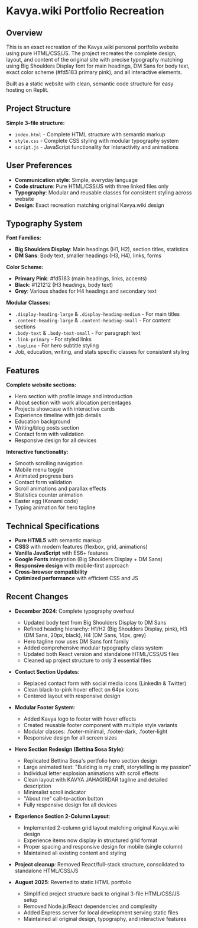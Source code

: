 # Kavya.wiki Portfolio Recreation

## Overview

This is an exact recreation of the Kavya.wiki personal portfolio website using pure HTML/CSS/JS. The project recreates the complete design, layout, and content of the original site with precise typography matching using Big Shoulders Display font for main headings, DM Sans for body text, exact color scheme (#fd5183 primary pink), and all interactive elements.

Built as a static website with clean, semantic code structure for easy hosting on Replit.

## Project Structure

**Simple 3-file structure:**
- `index.html` - Complete HTML structure with semantic markup
- `style.css` - Complete CSS styling with modular typography system
- `script.js` - JavaScript functionality for interactivity and animations

## User Preferences

- **Communication style**: Simple, everyday language
- **Code structure**: Pure HTML/CSS/JS with three linked files only
- **Typography**: Modular and reusable classes for consistent styling across website
- **Design**: Exact recreation matching original Kavya.wiki design

## Typography System

**Font Families:**
- **Big Shoulders Display**: Main headings (H1, H2), section titles, statistics
- **DM Sans**: Body text, smaller headings (H3, H4), links, forms

**Color Scheme:**
- **Primary Pink**: #fd5183 (main headings, links, accents)
- **Black**: #121212 (H3 headings, body text)
- **Grey**: Various shades for H4 headings and secondary text

**Modular Classes:**
- `.display-heading-large` & `.display-heading-medium` - For main titles
- `.content-heading-large` & `.content-heading-small` - For content sections
- `.body-text` & `.body-text-small` - For paragraph text
- `.link-primary` - For styled links
- `.tagline` - For hero subtitle styling
- Job, education, writing, and stats specific classes for consistent styling

## Features

**Complete website sections:**
- Hero section with profile image and introduction
- About section with work allocation percentages
- Projects showcase with interactive cards
- Experience timeline with job details
- Education background
- Writing/blog posts section
- Contact form with validation
- Responsive design for all devices

**Interactive functionality:**
- Smooth scrolling navigation
- Mobile menu toggle
- Animated progress bars
- Contact form validation
- Scroll animations and parallax effects
- Statistics counter animation
- Easter egg (Konami code)
- Typing animation for hero tagline

## Technical Specifications

- **Pure HTML5** with semantic markup
- **CSS3** with modern features (flexbox, grid, animations)
- **Vanilla JavaScript** with ES6+ features
- **Google Fonts** integration (Big Shoulders Display + DM Sans)
- **Responsive design** with mobile-first approach
- **Cross-browser compatibility**
- **Optimized performance** with efficient CSS and JS

## Recent Changes

- **December 2024**: Complete typography overhaul
  - Updated body text from Big Shoulders Display to DM Sans
  - Refined heading hierarchy: H1/H2 (Big Shoulders Display, pink), H3 (DM Sans, 20px, black), H4 (DM Sans, 14px, grey)
  - Hero tagline now uses DM Sans font family
  - Added comprehensive modular typography class system
  - Updated both React version and standalone HTML/CSS/JS files
  - Cleaned up project structure to only 3 essential files

- **Contact Section Updates**: 
  - Replaced contact form with social media icons (LinkedIn & Twitter)
  - Clean black-to-pink hover effect on 64px icons
  - Centered layout with responsive design

- **Modular Footer System**: 
  - Added Kavya logo to footer with hover effects
  - Created reusable footer component with multiple style variants
  - Modular classes: .footer-minimal, .footer-dark, .footer-light
  - Responsive design for all screen sizes

- **Hero Section Redesign (Bettina Sosa Style)**:
  - Replicated Bettina Sosa's portfolio hero section design
  - Large animated text: "Building is my craft, storytelling is my passion"
  - Individual letter explosion animations with scroll effects
  - Clean layout with KAVYA JAHAGIRDAR tagline and detailed description
  - Minimalist scroll indicator
  - "About me" call-to-action button
  - Fully responsive design for all devices

- **Experience Section 2-Column Layout**:
  - Implemented 2-column grid layout matching original Kavya.wiki design
  - Experience items now display in structured grid format
  - Proper spacing and responsive design for mobile (single column)
  - Maintained all existing content and styling

- **Project cleanup**: Removed React/full-stack structure, consolidated to standalone HTML/CSS/JS

- **August 2025**: Reverted to static HTML portfolio
  - Simplified project structure back to original 3-file HTML/CSS/JS setup
  - Removed Node.js/React dependencies and complexity
  - Added Express server for local development serving static files
  - Maintained all original design, typography, and interactive features